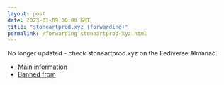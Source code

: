 ```yaml
---
layout: post
date: 2023-01-09 00:00 GMT
title: "stoneartprod.xyz (forwarding)"
permalink: /forwarding-stoneartprod-xyz.html
---
```


No longer updated - check stoneartprod.xyz on the Fediverse Almanac.

* [Main information](https://www.fediversealmanac.com/api/v1/instances/stoneartprod.xyz)
* [Banned from](https://www.fediversealmanac.com/api/v1/instances/stoneartprod.xyz/banned_from)


